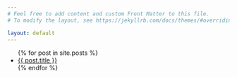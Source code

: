 ```yaml
---
# Feel free to add content and custom Front Matter to this file.
# To modify the layout, see https://jekyllrb.com/docs/themes/#overriding-theme-defaults

layout: default
---
```


<ul>
	{% for post in site.posts %}
	<li><a href="{{  post.url }}" title="{{ post.title }}">{{ post.title }}</a></li>
	{% endfor %}
</ul>
